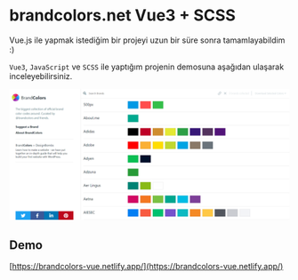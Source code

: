 # brandcolors.net Vue3 + SCSS

Vue.js ile yapmak istediğim bir projeyi uzun bir süre sonra tamamlayabildim :)

`Vue3`, `JavaScript` ve `SCSS` ile yaptığım projenin demosuna aşağıdan ulaşarak inceleyebilirsiniz.

![brandcolors-vue-clone](src/assets/brandcolors-vue-clone.png)

## Demo

[https://brandcolors-vue.netlify.app/](https://brandcolors-vue.netlify.app/)
